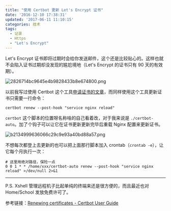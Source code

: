 ```yaml
---
title: "使用 Certbot 更新 Let's Encrypt 证书"
date: '2016-12-10 17:38:31'
updated: '2017-06-11 11:10:15'
categories: 技术
tags:
  - 记录
  - Https
  - "Let's Encrypt"
---
```


Let's Encrypt 证书即将过期时会给你发送邮件，这个还是比较贴心的。这样也就不会陷入证书过期却没发现的尴尬境地（Let's Encrypt 的证书只有 90 天的有效期）。

![2826714bc9645e4b9828433b8e674800.png](https://img.prin.studio/images/2017/06/11/2826714bc9645e4b9828433b8e674800.png)

以前我写过使用 Certbot 这个工具[申请证书的文章](https://prinzeugen.net/use-certbot-to-issue-lets-encrypt-certificates/)，而同样使用这个工具更新证书只需要一行命令：

```shell
certbot renew --post-hook "service nginx reload"
```

`certbot` 这个脚本的位置呀名称啥的自己看着改，对于我来说是 `./certbot-auto`。加了个钩子可以让它在证书更新更新完毕后重载 Nginx 配置来更新证书。

<!--more-->

![b2134999636066c29c9e93a40bd88a57.png](https://img.prin.studio/images/2017/06/11/b2134999636066c29c9e93a40bd88a57.png)

不想每次都登上去更新的也可以把上面那行脚本加入 crontab（`crontab -e`），让它每个月执行一次：

```
# 这里用绝对路径，保险一点
0 0 1 * * /home/xxx/certbot-auto renew --post-hook "service nginx reload" >/dev/null 2>&1
```

-----------------

P.S. Xshell 管理远程机子比起单纯的终端来还是很方便的，而且最近也对 Home/School 发放免费许可了。

参考链接：[Renewing certificates - Certbot User Guide](https://certbot.eff.org/docs/using.html#renewing-certificates)
